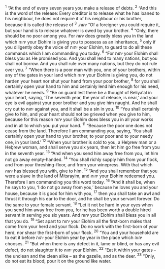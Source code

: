<sup>1</sup> “At the end of every seven years you make a release of debts.
<sup>2</sup> “And this is the word of the release: Every creditor is to release what he has loaned to his neighbour, he does not require it of his neighbour or his brother, because it is called the release of יהוה.
<sup>3</sup> “Of a foreigner you could require it, but your hand is to release whatever is owed by your brother.
<sup>4</sup> “Only, there should be no poor among you. For יהוה does greatly bless you in the land which יהוה your Elohim is giving you to possess as an inheritance,
<sup>5</sup> only if you diligently obey the voice of יהוה your Elohim, to guard to do all these commands which I am commanding you today.
<sup>6</sup> “For יהוה your Elohim shall bless you as He promised you. And you shall lend to many nations, but you shall not borrow. And you shall rule over many nations, but they do not rule over you.
<sup>7</sup> “When there is a poor man with you, one of your brothers, within any of the gates in your land which יהוה your Elohim is giving you, do not harden your heart nor shut your hand from your poor brother,
<sup>8</sup> for you shall certainly open your hand to him and certainly lend him enough for his need, whatever he needs.
<sup>9</sup> “Be on guard lest there be a thought of Beliya‛al in your heart, saying, ‘The seventh year, the year of release, is near,’ and your eye is evil against your poor brother and you give him naught. And he shall cry out to יהוה against you, and it shall be a sin in you.
<sup>10</sup> “You shall certainly give to him, and your heart should not be grieved when you give to him, because for this reason יהוה your Elohim does bless you in all your works and in all to which you put your hand.
<sup>11</sup> “Because the poor one does not cease from the land. Therefore I am commanding you, saying, ‘You shall certainly open your hand to your brother, to your poor and to your needy one, in your land.’
<sup>12</sup> “When your brother is sold to you, a Heḇrew man or a Heḇrew woman, and shall serve you six years, then let him go free from you in the seventh year.
<sup>13</sup> “And when you send him away free from you, let him not go away empty-handed.
<sup>14</sup> “You shall richly supply him from your flock, and from your threshing-floor, and from your winepress. With that which יהוה has blessed you with, give to him.
<sup>15</sup> “And you shall remember that you were a slave in the land of Mitsrayim, and יהוה your Elohim redeemed you. Therefore I am commanding you this word today.
<sup>16</sup> “And it shall be, when he says to you, ‘I do not go away from you,’ because he loves you and your house, because it is good for him with you,
<sup>17</sup> then you shall take an awl and thrust it through his ear to the door, and he shall be your servant forever. Do the same to your female servant.
<sup>18</sup> “Let it not be hard in your eyes when you send him away free from you, for he has been worth a double hired servant in serving you six years. And יהוה your Elohim shall bless you in all that you do.
<sup>19</sup> “Set apart to יהוה your Elohim all the first-born males that come from your herd and your flock. Do no work with the first-born of your herd, nor shear the first-born of your flock.
<sup>20</sup> “You and your household are to eat it before יהוה your Elohim year by year in the place which יהוה chooses.
<sup>21</sup> “But when there is any defect in it, lame or blind, or has any evil defect, do not slaughter it to יהוה your Elohim.
<sup>22</sup> “Eat it within your gates – the unclean and the clean alike – as the gazelle, and as the deer.
<sup>23</sup> “Only, do not eat its blood, pour it on the ground like water.
